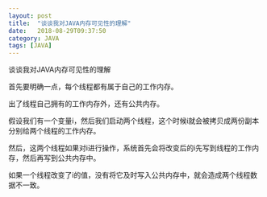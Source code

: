 ```yaml
---
layout: post
title:  "谈谈我对JAVA内存可见性的理解"
date:   2018-08-29T09:37:50
category: JAVA
tags: [JAVA]
---
```


谈谈我对JAVA内存可见性的理解

<p>首先要明确一点，每个线程都有属于自己的工作内存。</p><p>出了线程自己拥有的工作内存外，还有公共内存。</p><p>假设我们有一个变量i，然后我们启动两个线程，这个时候i就会被拷贝成两份副本分别给两个线程的工作内存。</p><p>然后，这两个线程如果对i进行操作，系统首先会将改变后的i先写到线程的工作内存，然后再写到公共内存中。</p><p>如果一个线程改变了i的值，没有将它及时写入公共内存中，就会造成两个线程数据不一致。</p>